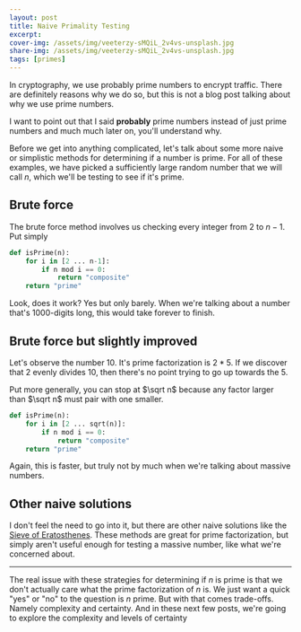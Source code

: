 ```yaml
---
layout: post
title: Naive Primality Testing
excerpt: 
cover-img: /assets/img/veeterzy-sMQiL_2v4vs-unsplash.jpg
share-img: /assets/img/veeterzy-sMQiL_2v4vs-unsplash.jpg
tags: [primes]
---
```


In cryptography, we use probably prime numbers to encrypt traffic. There are definitely reasons why we do so, but this is not a blog post talking about why we use prime numbers. 

I want to point out that I said **probably** prime numbers instead of just prime numbers and much much later on, you'll understand why. 

Before we get into anything complicated, let's talk about some more naive or simplistic methods for determining if a number is prime. For all of these examples, we have picked a sufficiently large random number that we will call $n$, which we'll be testing to see if it's prime. 

## Brute force

The brute force method involves us checking every integer from $2$ to $n-1$. Put simply 

```python
def isPrime(n):
    for i in [2 ... n-1]:
        if n mod i == 0:
            return "composite"
    return "prime"
```

Look, does it work? Yes but only barely. When we're talking about a number that's 1000-digits long, this would take forever to finish. 

## Brute force but slightly improved

Let's observe the number $10$. It's prime factorization is $2*5$. If we discover that $2$ evenly divides $10$, then there's no point trying to go up towards the $5$. 

Put more generally, you can stop at $\sqrt n$ because any factor larger than $\sqrt n$ must pair with one smaller. 

```python
def isPrime(n):
    for i in [2 ... sqrt(n)]:
        if n mod i == 0:
            return "composite"
    return "prime"
```

Again, this is faster, but truly not by much when we're talking about massive numbers. 

## Other naive solutions

I don't feel the need to go into it, but there are other naive solutions like the [Sieve of Eratosthenes](https://en.wikipedia.org/wiki/Sieve_of_Eratosthenes). These methods are great for prime factorization, but simply aren't useful enough for testing a massive number, like what we're concerned about. 

---

The real issue with these strategies for determining if $n$ is prime is that we don't actually care what the prime factorization of $n$ is. We just want a quick "yes" or "no" to the question is $n$ prime. But with that comes trade-offs. Namely complexity and certainty. And in these next few posts, we're going to explore the complexity and levels of certainty 